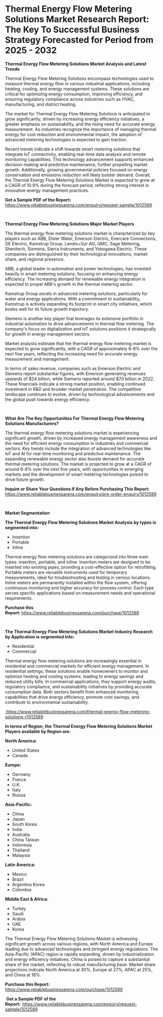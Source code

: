 <p><h1>Thermal Energy Flow Metering Solutions Market Research Report: The Key To Successful Business Strategy Forecasted for Period from 2025 - 2032</h1></p><p><strong>Thermal Energy Flow Metering Solutions Market Analysis and Latest Trends</strong></p>
<p><p>Thermal Energy Flow Metering Solutions encompass technologies used to measure thermal energy flow in various industrial applications, including heating, cooling, and energy management systems. These solutions are critical for optimizing energy consumption, improving efficiency, and ensuring regulatory compliance across industries such as HVAC, manufacturing, and district heating.</p><p>The market for Thermal Energy Flow Metering Solutions is anticipated to grow significantly, driven by increasing energy efficiency initiatives, a greater emphasis on sustainability, and the rising need for accurate energy measurement. As industries recognize the importance of managing thermal energy for cost reduction and environmental impact, the adoption of advanced metering technologies is expected to gain traction.</p><p>Recent trends indicate a shift towards smart metering solutions that integrate IoT connectivity, enabling real-time data analysis and remote monitoring capabilities. This technology advancement supports enhanced decision-making and predictive maintenance, further propelling market growth. Additionally, growing governmental policies focused on energy conservation and emissions reduction will likely bolster demand. Overall, the Thermal Energy Flow Metering Solutions Market is expected to grow at a CAGR of 10.9% during the forecast period, reflecting strong interest in innovative energy management practices.</p></p>
<p><strong>Get a Sample PDF of the Report:&nbsp;</strong> <a href="https://www.reliablebusinessarena.com/enquiry/request-sample/1012589?utm_campaign=3061&utm_medium=2&utm_source=Github&utm_content=ia&utm_term=19042025&utm_id=thermal-energy-flow-metering-solutions">https://www.reliablebusinessarena.com/enquiry/request-sample/1012589</a></p>
<p>&nbsp;</p>
<p><strong>Thermal Energy Flow Metering Solutions Major Market Players</strong></p>
<p><p>The thermal energy flow metering solutions market is characterized by key players such as ABB, Elster Water, Emerson Electric, Enercare Connections, GE Electric, Kamstrup Group, Landis+Gyr AG, QMC, Sage Metering, Shenitech, Siemens, Sierra Instruments, and Yokogawa Electric. These companies are distinguished by their technological innovations, market share, and regional presence.</p><p>ABB, a global leader in automation and power technologies, has invested heavily in smart metering solutions, focusing on enhancing energy efficiency. The increasing demand for renewable energy integration is expected to propel ABB's growth in the thermal metering sector. </p><p>Kamstrup Group excels in advanced metering solutions, particularly for water and energy applications. With a commitment to sustainability, Kamstrup is actively expanding its footprint in smart city initiatives, which bodes well for its future growth trajectory.</p><p>Siemens is another key player that leverages its extensive portfolio in industrial automation to drive advancements in thermal flow metering. The company's focus on digitalization and IoT solutions positions it strategically for growth in energy management sectors.</p><p>Market analysts estimate that the thermal energy flow metering market is expected to grow significantly, with a CAGR of approximately 6-8% over the next five years, reflecting the increasing need for accurate energy measurement and management.</p><p>In terms of sales revenue, companies such as Emerson Electric and Siemens report substantial figures, with Emerson generating revenues upwards of $24 billion, while Siemens reported around $70 billion in 2022. These financials indicate a strong market position, enabling continued investment in R&D and broader market penetration. The competitive landscape continues to evolve, driven by technological advancements and the global push towards energy efficiency.</p></p>
<p>&nbsp;</p>
<p><strong>What Are The Key Opportunities For Thermal Energy Flow Metering Solutions Manufacturers?</strong></p>
<p><p>The thermal energy flow metering solutions market is experiencing significant growth, driven by increased energy management awareness and the need for efficient energy consumption in industries and commercial sectors. Key trends include the integration of advanced technologies like IoT and AI for real-time monitoring and predictive maintenance. The expanding renewable energy sector also boosts demand for accurate thermal metering solutions. The market is projected to grow at a CAGR of around 6-8% over the next five years, with opportunities in emerging markets and the development of smart metering technologies poised to drive future growth.</p></p>
<p><strong>Inquire or Share Your Questions If Any Before Purchasing This Report:</strong> <a href="https://www.reliablebusinessarena.com/enquiry/pre-order-enquiry/1012589?utm_campaign=3061&utm_medium=2&utm_source=Github&utm_content=ia&utm_term=19042025&utm_id=thermal-energy-flow-metering-solutions">https://www.reliablebusinessarena.com/enquiry/pre-order-enquiry/1012589</a></p>
<p>&nbsp;</p>
<p><strong>Market Segmentation</strong></p>
<p><strong>The Thermal Energy Flow Metering Solutions Market Analysis by types is segmented into:</strong></p>
<p><ul><li>Insertion</li><li>Portable</li><li>Inline</li></ul></p>
<p><p>Thermal energy flow metering solutions are categorized into three main types: insertion, portable, and inline. Insertion meters are designed to be inserted into existing pipes, providing a cost-effective option for retrofitting. Portable meters are versatile instruments used for temporary measurements, ideal for troubleshooting and testing in various locations. Inline meters are permanently installed within the flow system, offering continuous monitoring and higher accuracy for process control. Each type serves specific applications based on measurement needs and operational requirements.</p></p>
<p><strong>Purchase this Report:&nbsp;</strong><a href="https://www.reliablebusinessarena.com/purchase/1012589?utm_campaign=3061&utm_medium=2&utm_source=Github&utm_content=ia&utm_term=19042025&utm_id=thermal-energy-flow-metering-solutions">https://www.reliablebusinessarena.com/purchase/1012589</a></p>
<p>&nbsp;</p>
<p><strong>The Thermal Energy Flow Metering Solutions Market Industry Research by Application is segmented into:</strong></p>
<p><ul><li>Residential</li><li>Commercial</li></ul></p>
<p><p>Thermal energy flow metering solutions are increasingly essential in residential and commercial markets for efficient energy management. In residential settings, these solutions enable homeowners to monitor and optimize heating and cooling systems, leading to energy savings and reduced utility bills. In commercial applications, they support energy audits, regulatory compliance, and sustainability initiatives by providing accurate consumption data. Both sectors benefit from enhanced monitoring capabilities that drive energy efficiency, promote cost savings, and contribute to environmental sustainability.</p></p>
<p><a href="https://www.reliablebusinessarena.com/thermal-energy-flow-metering-solutions-r1012589?utm_campaign=3061&utm_medium=2&utm_source=Github&utm_content=ia&utm_term=19042025&utm_id=thermal-energy-flow-metering-solutions">&nbsp;https://www.reliablebusinessarena.com/thermal-energy-flow-metering-solutions-r1012589</a></p>
<p><strong>In terms of Region, the Thermal Energy Flow Metering Solutions Market Players available by Region are:</strong></p>
<p>
    <p> <strong> North America: </strong>
        <ul>
            <li>United States</li>
            <li>Canada</li>
        </ul>
        </p> 
    <p> <strong> Europe: </strong>
        <ul>
            <li>Germany</li>
            <li>France</li>
            <li>U.K.</li>
            <li>Italy</li>
            <li>Russia</li>
        </ul>
        </p> 
    <p> <strong> Asia-Pacific: </strong>
        <ul>
            <li>China</li>
            <li>Japan</li>
            <li>South Korea</li>
            <li>India</li>
            <li>Australia</li>
            <li>China Taiwan</li>
            <li>Indonesia</li>
            <li>Thailand</li>
            <li>Malaysia</li>
        </ul>
        </p> 
    <p> <strong> Latin America: </strong>
        <ul>
            <li>Mexico</li>
            <li>Brazil</li>
            <li>Argentina Korea</li>
            <li>Colombia</li>
        </ul>
        </p> 
    <p> <strong> Middle East & Africa: </strong>
        <ul>
            <li>Turkey</li>
            <li>Saudi</li>
            <li>Arabia</li>
            <li>UAE</li>
            <li>Korea</li>
        </ul>
    </p>
    </p>
<p><p>The Thermal Energy Flow Metering Solutions Market is witnessing significant growth across various regions, with North America and Europe leading due to advanced technologies and stringent energy regulations. The Asia-Pacific (APAC) region is rapidly expanding, driven by industrialization and energy efficiency initiatives. China is poised to capture a substantial share of the market, reflecting its robust manufacturing base. Market share projections indicate North America at 30%, Europe at 27%, APAC at 25%, and China at 18%.</p></p>
<p><strong>Purchase this Report: </strong><a href="https://www.reliablebusinessarena.com/purchase/1012589?utm_campaign=3061&utm_medium=2&utm_source=Github&utm_content=ia&utm_term=19042025&utm_id=thermal-energy-flow-metering-solutions">https://www.reliablebusinessarena.com/purchase/1012589</a></p>
<p>&nbsp;<strong>Get a Sample PDF of the Report:&nbsp;&nbsp;</strong><a href="https://www.reliablebusinessarena.com/enquiry/request-sample/1012589?utm_campaign=3061&utm_medium=2&utm_source=Github&utm_content=ia&utm_term=19042025&utm_id=thermal-energy-flow-metering-solutions">https://www.reliablebusinessarena.com/enquiry/request-sample/1012589</a></p>
<p><strong></strong></p>
<p><p></p><p></p><p></p></p>